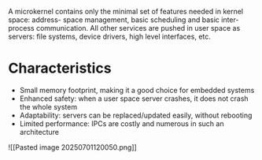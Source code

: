 A microkernel contains only the minimal set of features needed in kernel space: address-
space management, basic scheduling and basic inter-process communication.
All other services are pushed in user space as servers: file systems, device drivers, high level interfaces, etc.
# Characteristics
- Small memory footprint, making it a good choice for embedded systems
- Enhanced safety: when a user space server crashes, it does not crash the whole system
- Adaptability: servers can be replaced/updated easily, without rebooting
- Limited performance: IPCs are costly and numerous in such an architecture

![[Pasted image 20250701120050.png]]